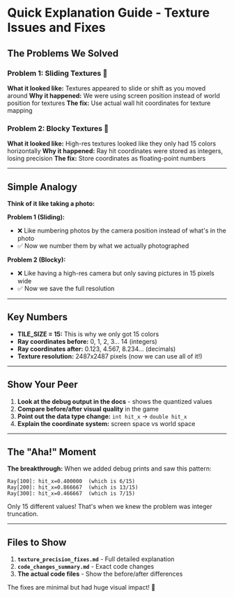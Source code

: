 # Quick Explanation Guide - Texture Issues and Fixes

## The Problems We Solved

### Problem 1: Sliding Textures 🎯
**What it looked like:** Textures appeared to slide or shift as you moved around
**Why it happened:** We were using screen position instead of world position for textures
**The fix:** Use actual wall hit coordinates for texture mapping

### Problem 2: Blocky Textures 🎨  
**What it looked like:** High-res textures looked like they only had 15 colors horizontally
**Why it happened:** Ray hit coordinates were stored as integers, losing precision
**The fix:** Store coordinates as floating-point numbers

---

## Simple Analogy

**Think of it like taking a photo:**

**Problem 1 (Sliding):** 
- ❌ Like numbering photos by the camera position instead of what's in the photo
- ✅ Now we number them by what we actually photographed

**Problem 2 (Blocky):**
- ❌ Like having a high-res camera but only saving pictures in 15 pixels wide
- ✅ Now we save the full resolution

---

## Key Numbers

- **TILE_SIZE = 15:** This is why we only got 15 colors
- **Ray coordinates before:** 0, 1, 2, 3... 14 (integers)
- **Ray coordinates after:** 0.123, 4.567, 8.234... (decimals)
- **Texture resolution:** 2487x2487 pixels (now we can use all of it!)

---

## Show Your Peer

1. **Look at the debug output in the docs** - shows the quantized values
2. **Compare before/after visual quality** in the game
3. **Point out the data type change:** `int hit_x` → `double hit_x`
4. **Explain the coordinate system:** screen space vs world space

---

## The "Aha!" Moment

**The breakthrough:** When we added debug prints and saw this pattern:
```
Ray[100]: hit_x=0.400000  (which is 6/15)
Ray[200]: hit_x=0.866667  (which is 13/15)  
Ray[300]: hit_x=0.466667  (which is 7/15)
```

Only 15 different values! That's when we knew the problem was integer truncation.

---

## Files to Show

1. **`texture_precision_fixes.md`** - Full detailed explanation
2. **`code_changes_summary.md`** - Exact code changes
3. **The actual code files** - Show the before/after differences

The fixes are minimal but had huge visual impact! 🚀